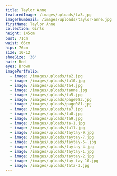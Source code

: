 ```yaml
---
title: Taylor Anne
featuredImage: /images/uploads/ta3.jpg
imageThumbnail: /images/uploads/taylor-anne.jpg
firstName: Taylor Anne
collection: Girls
height: 145cm
bust: 71cm
waist: 66cm
hips: 76cm
size: 10-12
shoeSize: '36'
hair: Red
eyes: Brown
imagePortfolio:
  - image: /images/uploads/ta2.jpg
  - image: /images/uploads/ta10.jpg
  - image: /images/uploads/ta4.jpg
  - image: /images/uploads/tanne.jpg
  - image: /images/uploads/ta5.jpg
  - image: /images/uploads/page083.jpg
  - image: /images/uploads/page081.jpg
  - image: /images/uploads/ta7.jpg
  - image: /images/uploads/ta8.jpg
  - image: /images/uploads/ta9.jpg
  - image: /images/uploads/ta-1.jpg
  - image: /images/uploads/ta11.jpg
  - image: /images/uploads/taytay-9.jpg
  - image: /images/uploads/taytay-7.jpg
  - image: /images/uploads/taytay-5-.jpg
  - image: /images/uploads/taytay-4.jpg
  - image: /images/uploads/taytay-1.jpg
  - image: /images/uploads/taytay-2.jpg
  - image: /images/uploads/tay-tay-10.jpg
  - image: /images/uploads/tata-3.jpg
---
```



